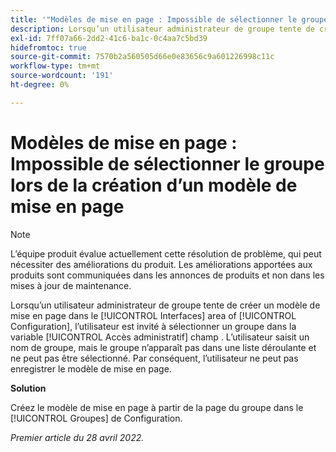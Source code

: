 ```yaml
---
title: '"Modèles de mise en page : Impossible de sélectionner le groupe lors de la création d’un modèle de mise en page'
description: Lorsqu’un utilisateur administrateur de groupe tente de créer un modèle de mise en page dans le [!UICONTROL Interfaces] dans la zone Configuration, l’utilisateur est invité à sélectionner un groupe dans la variable [!UICONTROL Accès administratif] champ . L’utilisateur saisit un nom de groupe, mais le groupe n’apparaît pas dans une liste déroulante et ne peut pas être sélectionné. Par conséquent, l’utilisateur ne peut pas enregistrer le modèle de mise en page.
exl-id: 7ff07a66-2dd2-41c6-ba1c-0c4aa7c5bd39
hidefromtoc: true
source-git-commit: 7570b2a560505d66e0e83656c9a601226998c11c
workflow-type: tm+mt
source-wordcount: '191'
ht-degree: 0%

---
```


# Modèles de mise en page : Impossible de sélectionner le groupe lors de la création d’un modèle de mise en page

>[!NOTE]
>
>L’équipe produit évalue actuellement cette résolution de problème, qui peut nécessiter des améliorations du produit. Les améliorations apportées aux produits sont communiquées dans les annonces de produits et non dans les mises à jour de maintenance.

Lorsqu’un utilisateur administrateur de groupe tente de créer un modèle de mise en page dans le [!UICONTROL Interfaces] area of [!UICONTROL Configuration], l’utilisateur est invité à sélectionner un groupe dans la variable [!UICONTROL Accès administratif] champ . L’utilisateur saisit un nom de groupe, mais le groupe n’apparaît pas dans une liste déroulante et ne peut pas être sélectionné. Par conséquent, l’utilisateur ne peut pas enregistrer le modèle de mise en page.

**Solution**

Créez le modèle de mise en page à partir de la page du groupe dans le [!UICONTROL Groupes] de Configuration.

_Premier article du 28 avril 2022._
